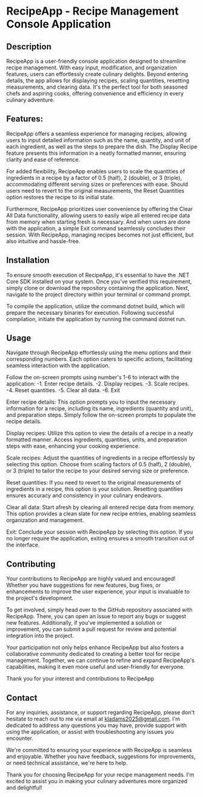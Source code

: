 # RecipeApp - Recipe Management Console Application

## Description

RecipeApp is a user-friendly console application designed to streamline recipe management. With easy input, modification, and organization features, users can effortlessly create culinary delights. Beyond entering details, the app allows for displaying recipes, scaling quantities, resetting measurements, and clearing data. It's the perfect tool for both seasoned chefs and aspiring cooks, offering convenience and efficiency in every culinary adventure.

## Features:
RecipeApp offers a seamless experience for managing recipes, allowing users to input detailed information such as the name, quantity, and unit of each ingredient, as well as the steps to prepare the dish. The Display Recipe feature presents this information in a neatly formatted manner, ensuring clarity and ease of reference.

For added flexibility, RecipeApp enables users to scale the quantities of ingredients in a recipe by a factor of 0.5 (half), 2 (double), or 3 (triple), accommodating different serving sizes or preferences with ease. Should users need to revert to the original measurements, the Reset Quantities option restores the recipe to its initial state.

Furthermore, RecipeApp prioritizes user convenience by offering the Clear All Data functionality, allowing users to easily wipe all entered recipe data from memory when starting fresh is necessary. And when users are done with the application, a simple Exit command seamlessly concludes their session. With RecipeApp, managing recipes becomes not just efficient, but also intuitive and hassle-free.

## Installation
To ensure smooth execution of RecipeApp, it's essential to have the .NET Core SDK installed on your system. Once you've verified this requirement, simply clone or download the repository containing the application. Next, navigate to the project directory within your terminal or command prompt.

To compile the application, utilize the command dotnet build, which will prepare the necessary binaries for execution. Following successful compilation, initiate the application by running the command dotnet run.

## Usage
Navigate through RecipeApp effortlessly using the menu options and their corresponding numbers. Each option caters to specific actions, facilitating seamless interaction with the application.

Follow the on-screen prompts using number's 1-6 to interact with the application:
-1. Enter recipe details.
-2. Display recipes.
-3. Scale recipes.
-4. Reset quantities.
-5. Clear all data.
-6. Exit

Enter recipe details: This option prompts you to input the necessary information for a recipe, including its name, ingredients (quantity and unit), and preparation steps. Simply follow the on-screen prompts to populate the recipe details.

Display recipes: Utilize this option to view the details of a recipe in a neatly formatted manner. Access ingredients, quantities, units, and preparation steps with ease, enhancing your cooking experience.

Scale recipes: Adjust the quantities of ingredients in a recipe effortlessly by selecting this option. Choose from scaling factors of 0.5 (half), 2 (double), or 3 (triple) to tailor the recipe to your desired serving size or preference.

Reset quantities: If you need to revert to the original measurements of ingredients in a recipe, this option is your solution. Resetting quantities ensures accuracy and consistency in your culinary endeavors.

Clear all data: Start afresh by clearing all entered recipe data from memory. This option provides a clean slate for new recipe entries, enabling seamless organization and management.

Exit: Conclude your session with RecipeApp by selecting this option. If you no longer require the application, exiting ensures a smooth transition out of the interface.

## Contributing
Your contributions to RecipeApp are highly valued and encouraged! Whether you have suggestions for new features, bug fixes, or enhancements to improve the user experience, your input is invaluable to the project's development.

To get involved, simply head over to the GitHub repository associated with RecipeApp. There, you can open an issue to report any bugs or suggest new features. Additionally, if you've implemented a solution or improvement, you can submit a pull request for review and potential integration into the project.

Your participation not only helps enhance RecipeApp but also fosters a collaborative community dedicated to creating a better tool for recipe management. Together, we can continue to refine and expand RecipeApp's capabilities, making it even more useful and user-friendly for everyone.

Thank you for your interest and contributions to RecipeApp
## Contact
For any inquiries, assistance, or support regarding RecipeApp, please don't hesitate to reach out to me via email at kladams2025@gmail.com. I'm dedicated to address any questions you may have, provide support with using the application, or assist with troubleshooting any issues you encounter.

We're committed to ensuring your experience with RecipeApp is seamless and enjoyable. Whether you have feedback, suggestions for improvements, or need technical assistance, we're here to help.

Thank you for choosing RecipeApp for your recipe management needs. I'm excited to assist you in making your culinary adventures more organized and delightful!

